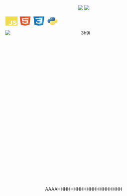 <div align="center">
  <img height="180em" src="https://github-readme-stats.vercel.app/api?username=antoxic00&show_icons=true&theme=dark&include_all_commits=true&count_private=true"/>
  <img height="140em" src="https://github-readme-stats.vercel.app/api/top-langs/?username=antoxic00&layout=compact&langs_count=7&theme=dark"/>
</div>
<div style="display: inline_block"><br>
  <img align="center" alt="Rafa-Js" height="30" width="40" src="https://raw.githubusercontent.com/devicons/devicon/master/icons/javascript/javascript-plain.svg">
  <img align="center" alt="Rafa-HTML" height="30" width="40" src="https://raw.githubusercontent.com/devicons/devicon/master/icons/html5/html5-original.svg">
  <img align="center" alt="Rafa-CSS" height="30" width="40" src="https://raw.githubusercontent.com/devicons/devicon/master/icons/css3/css3-original.svg">
  <img align="center" alt="Rafa-Python" height="30" width="40" src="https://raw.githubusercontent.com/devicons/devicon/master/icons/python/python-original.svg">
</div>
<div align="center">
  <img align="left" height="500" width="500" src="https://github.com/antoxic00/antoxic00/assets/108150990/bcb8dab0-7f85-49ab-bc1f-b53413e7d3e9" alt="3h9i" />
  <p font-size: 75%>AAAAHHHHHHHHHHHHHHHHHHHH</p>
</div>
